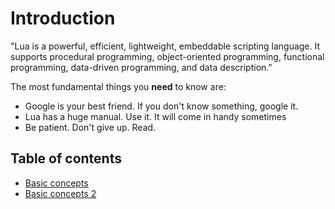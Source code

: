 # Introduction
"Lua is a powerful, efficient, lightweight, embeddable scripting language. It supports procedural programming, object-oriented programming, functional programming, data-driven programming, and data description."

The most fundamental things you <b>need</b> to know are:
- Google is your best friend. If you don't know something, google it.
- Lua has a huge manual. Use it. It will come in handy sometimes
- Be patient. Don't give up. Read.

## Table of contents
- [Basic concepts](1%20-%20Basic%20concepts.md)
- [Basic concepts 2](1%20-%20Basic%20concepts%202.md)
